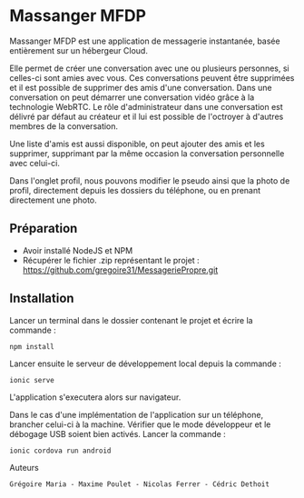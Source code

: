 # Massanger MFDP

Massanger MFDP est une application de messagerie instantanée, basée entièrement sur un hébergeur Cloud.

Elle permet de créer une conversation avec une ou plusieurs personnes, si celles-ci sont amies avec vous.
Ces conversations peuvent être supprimées et il est possible de supprimer des amis d'une conversation.
Dans une conversation on peut démarrer une conversation vidéo grâce à la technologie WebRTC.
Le rôle d'administrateur dans une conversation est délivré par défaut au créateur et il lui est possible de l'octroyer à d'autres membres de la conversation.

Une liste d'amis est aussi disponible, on peut ajouter des amis et les supprimer, supprimant par la même occasion la conversation personnelle avec celui-ci.

Dans l'onglet profil, nous pouvons modifier le pseudo ainsi que la photo de profil, directement depuis les dossiers du téléphone, ou en prenant directement une photo.


## Préparation

- Avoir installé NodeJS et NPM 
- Récupérer le fichier .zip représentant le projet : https://github.com/gregoire31/MessageriePropre.git


## Installation

Lancer un terminal dans le dossier contenant le projet et écrire la commande :

```
npm install
```
Lancer ensuite le serveur de développement local depuis la commande :
```
ionic serve
```
L'application s'executera alors sur navigateur.


Dans le cas d'une implémentation de l'application sur un téléphone, brancher celui-ci à la machine.
Vérifier que le mode développeur et le débogage USB soient bien activés.
Lancer la commande : 
```
ionic cordova run android
```

Auteurs

    Grégoire Maria - Maxime Poulet - Nicolas Ferrer - Cédric Dethoit
